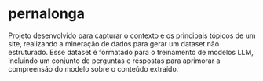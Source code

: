 # pernalonga
Projeto desenvolvido para capturar o contexto e os principais tópicos de um site, realizando a mineração de dados para gerar um dataset não estruturado. Esse dataset é formatado para o treinamento de modelos LLM, incluindo um conjunto de perguntas e respostas para aprimorar a compreensão do modelo sobre o conteúdo extraído.
